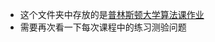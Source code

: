 * 这个文件夹中存放的是[普林斯顿大学算法课作业](https://www.coursera.org/learn/algorithms-part1/home/welcome)
* 需要再次看一下每次课程中的练习测验问题
